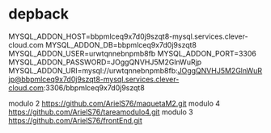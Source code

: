 # depback
MYSQL_ADDON_HOST=bbpmlceq9x7d0j9szqt8-mysql.services.clever-cloud.com
MYSQL_ADDON_DB=bbpmlceq9x7d0j9szqt8
MYSQL_ADDON_USER=urwtqnnebnpmb8fb
MYSQL_ADDON_PORT=3306
MYSQL_ADDON_PASSWORD=JOggQNVHJ5M2GlnWuRjp
MYSQL_ADDON_URI=mysql://urwtqnnebnpmb8fb:JOggQNVHJ5M2GlnWuRjp@bbpmlceq9x7d0j9szqt8-mysql.services.clever-cloud.com:3306/bbpmlceq9x7d0j9szqt8



modulo 2 https://github.com/ArielS76/maquetaM2.git
modulo 4 https://github.com/ArielS76/tareamodulo4.git
modulo 3 https://github.com/ArielS76/frontEnd.git

